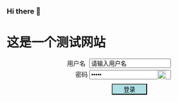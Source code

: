 ### Hi there 👋
<h1>这是一个测试网站</h1>

<style>input::-ms-clear,
input::-ms-reveal {
    display: none; /* 去除ie、edge丑陋的显示密码图标*/
}
/**{*/
/*    border: 1px solid red;*/
/*}*/
span{
    position: relative;

}

form{
    text-align: center;
}

label .userName{
    position: relative;
    left: 12px;
}

label .userPassword{
    position: relative;
    left: -10px;
}

#userName{
    position: relative;
    left: 5px;
}

.box img{
    width: 20px;
    position: relative;
    top: 6px;
    left: 209px;
    cursor: pointer;
}

input .username .userPassword{
    color: gray;
    border: #7dc5eb;
}

  #submit{
      width: 80px;
    background: #afdfe4;
      position: relative;
      top: 10px;
      left: 26px;
}</style>

<form class="box" action="#" method="Post">
    <label for="userName" class="username">用户名 </label><input type="text" name="userName" id="userName" value="请输入用户名"><br>
    <img src="../image/eyeClose.png" id="eyeClose">
    <label class="userPassword">密码</label> <input type="password" name="userPassword" id="userPassword" value="请输入密码"><br>
    <input type="submit" value="登录" id="submit">
</form>

<script>
    const pwd = document.getElementById('userPassword');
    const img = document.getElementById('eyeClose');
    const input = document.querySelectorAll('input');
    let flag = 0;

    img.onclick = function () {
        if (flag==0){
            img.src = "../image/eyeOpen.png";
            pwd.type="text";
            flag=1;
        }
        else {
            img.src = "../image/eyeClose.png";
            pwd.type="password";
            flag=0;
        }
    }
    input[0].onclick = function () {
        if(this.value==='请输入用户名')
        {
            this.value='';
            this.style.color='black';
        }
    }

    input[0].onblur = function () {
        if(this.value==='')
        {
            console.log(this.value);
            this.value='请输入用户名';
            this.style.color='gray';
        }
    }

    input[1].onfocus = function () {

        if(this.value==='请输入密码')
            this.value='';
        this.style.color="black";
        if (pwd.type=='password') {
            pwd.type='password';
        }
        else {
            pwd.type = 'text';
        }
    }
    input[1].onblur = function () {
        if(this.value==='')
        {
            this.style.color='gray';
            this.value='请输入密码';
            pwd.type='text';
        }
    }
    input[2].onmousemove = function (){
        this.style.background = '#94d6da';
    }
    input[2].onmouseleave= function (){
        this.style.background = '#afdfe4';
    }




</script>

<!--
**Kisa-Dong/Kisa-Dong** is a ✨ _special_ ✨ repository because its `README.md` (this file) appears on your GitHub profile.

Here are some ideas to get you started:

- 🔭 I’m currently working on ...
- 🌱 I’m currently learning ...
- 👯 I’m looking to collaborate on ...
- 🤔 I’m looking for help with ...
- 💬 Ask me about ...
- 📫 How to reach me: ...
- 😄 Pronouns: ...
- ⚡ Fun fact: ...
-->

